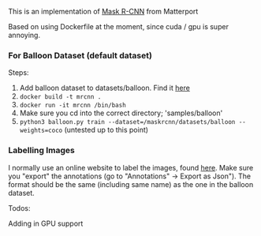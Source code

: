 This is an implementation of [Mask R-CNN](https://github.com/matterport/Mask_RCNN) from Matterport 

Based on using Dockerfile at the moment, since cuda / gpu is super annoying.

### For Balloon Dataset (default dataset)

Steps: 

1. Add balloon dataset to datasets/balloon. Find it [here](https://github.com/matterport/Mask_RCNN/releases/download/v2.1/balloon_dataset.zip)
2. `docker build -t mrcnn .`
3. `docker run -it mrcnn /bin/bash`
4. Make sure you cd into the correct directory; 'samples/balloon'
5. `python3 balloon.py train --dataset=/maskrcnn/datasets/balloon --weights=coco`
(untested up to this point)

### Labelling Images

I normally use an online website to label the images, found [here](http://www.robots.ox.ac.uk/~vgg/software/via/via.html). Make sure you "export" the annotations (go to "Annotations" -> Export as Json"). The format should be the same (including same name) as the one in the balloon dataset. 

Todos:

Adding in GPU support 

